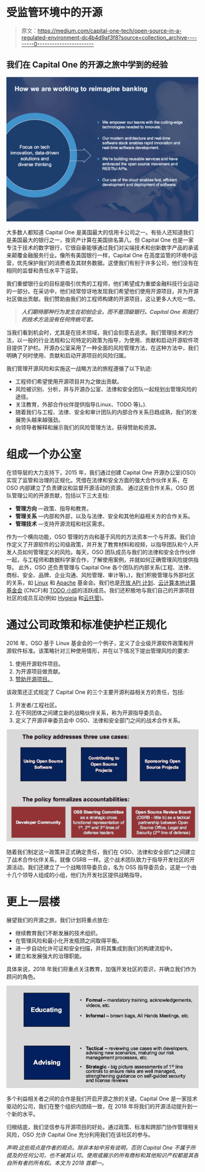# 受监管环境中的开源

> 原文：<https://medium.com/capital-one-tech/open-source-in-a-regulated-environment-dc4b4d9af3f8?source=collection_archive---------0----------------------->

## 我们在 Capital One 的开源之旅中学到的经验

![](img/e9a301cb5f089c492c1bf86a0b167040.png)

大多数人都知道 Capital One 是美国最大的信用卡公司之一。有些人还知道我们是美国最大的银行之一，按资产计算在美国排名第八。但 Capital One 也是一家专注于技术的数字银行，它很自豪能够通过我们对尖端技术和创新数字产品的承诺来颠覆金融服务行业。像所有美国银行一样，Capital One 在高度监管的环境中运营，优先保护我们的消费者及其财务数据。这使我们有别于许多公司，他们没有在相同的监督和责任水平下运营。

我们重塑银行业的目标是吸引优秀的工程师，他们希望成为重塑金融科技行业运动的一部分。在采访中，他们经常惊讶地发现我们希望他们使用开源项目，并为开源社区做出贡献。我们赞助由我们的工程师构建的开源项目，这让更多人大吃一惊。

> ***人们期待那种行为发生在初创企业，而不是顶级银行。Capital One 和我们的技术方法没有任何传统可言。***

当我们看到机会时，尤其是在技术领域，我们会刻意去追求。我们管理技术的方法，以一般的行业法规和公司特定的政策为指导，为使用、贡献和启动开源软件项目提供了护栏。开源办公室采用了一种全面的风险管理方法，在这种方法中，我们明确了何时使用、贡献和启动开源项目的风险归属。

我们管理开源风险和实施这一战略方法的旅程遵循了以下轨迹:

*   工程师们希望使用开源项目并为之做出贡献。
*   风险被识别、分析，并与开源办公室、法律和安全团队一起规划出管理风险的途径。
*   关注教育，外部合作伙伴提供指导(Linux、TODO 等)。).
*   随着我们与工程、法律、安全和审计团队的内部合作关系日趋成熟，我们的发展势头越来越强劲。
*   向领导者解释和展示我们的风险管理方法，获得赞助和资源。

# 组成一个办公室

在领导层的大力支持下，2015 年，我们通过创建 Capital One 开源办公室(OSO)实现了监管和治理的正规化。凭借在法律和安全方面的强大合作伙伴关系，在 OSO 内部建立了负责建议和监督开源活动的资源。
通过这些合作关系，OSO 团队管理公司的开源贡献，包括以下三大支柱:

*   **管理方向** —政策、指导和教育。
*   **管理关系** —内部和外部，以及与法律、安全和其他利益相关方的合作关系。
*   **管理技术** —支持开源流程和社区需求。

作为一个横向功能，OSO 管理的方向和基于风险的方法资本一个与开源。我们合作定义了开源软件的公司级政策，并开发了教育材料和视频，以指导团队和个人开发人员如何管理定义的风险。每天，OSO 团队成员与我们的法律和安全合作伙伴一起，与工程师和数据科学家合作，了解使用案例，并就如何正确管理风险提供指导。
此外，OSO 还负责管理与 Capital One 各个团队的内部关系(工程、法律、商标、安全、品牌、企业沟通、风险管理、审计等)。)，我们积极管理与外部社区的关系，如 [Linux](https://www.linuxfoundation.org/) 和 [Apache](https://www.apache.org/) 基金会。我们也是[开放 API 计划](https://www.openapis.org/)、[云计算本地计算基金会](https://www.cncf.io/) (CNCF)和 [TODO 小组](http://todogroup.org/)的活跃成员。我们还积极地与我们自己的开源项目社区的成员互动(例如 [Hygieia](https://developer.capitalone.com/opensource-projects/hygieia/) 和[云托管](https://developer.capitalone.com/opensource-projects/cloud-custodian/))。

# 通过公司政策和标准使护栏正规化

2016 年，OSO 基于 Linux 基金会的一个例子，定义了企业级开源软件政策和开源软件标准。该策略针对三种使用情形，并在以下情况下提出管理风险的要求:

1.  使用开源软件项目。
2.  为开源项目做贡献。
3.  [赞助开源项目。](https://developer.capitalone.com/open-source/)

该政策还正式规定了 Capital One 的三个主要开源利益相关方的责任，包括:

1.  开发者/工程社区。
2.  在不同团体之间建立新的战略伙伴关系，称为开源指导委员会。
3.  定义了开源评审委员会中 OSO、法律和安全部门之间的战术合作关系。

![](img/4a123aa3f8b4038bbee92f64ead70afb.png)

随着我们制定这一政策并正式确定责任，我们在 OSO、法律和安全部门之间建立了战术合作伙伴关系，就像 OSRB 一样。这个战术团队致力于指导开发社区的开源活动。我们还建立了一个战略领导委员会，名为 OSS 指导委员会，这是一个由十几个领导人组成的小组，他们为开发社区提供战略指导。

# 更上一层楼

展望我们的开源之旅，我们计划将重点放在:

*   继续教育我们不断发展的技术组织。
*   在管理风险和最小化开发瓶颈之间取得平衡。
*   进一步自动化许可证和安全扫描，并将其集成到我们的构建流程中。
*   建立和发展强大的治理职能。

具体来说，2018 年我们将重点关注教育，加强开发社区的意识，并确立我们作为顾问的角色。

![](img/858e81b6a4ffd09030917012464e7018.png)

多个利益相关者之间的合作是我们开启开源之旅的关键。Capital One 是一家技术驱动的公司，我们在整个组织内团结一致，在 2018 年将我们的开源活动提升到一个新的水平。

归根结底，我们坚信参与开源项目的好处。通过政策、标准和跨部门协作管理相关风险，OSO 允许 Capital One 充分利用我们在该社区的参与。

*声明:这些观点是作者的观点。除非本帖中另有说明，否则 Capital One 不属于所提及的任何公司，也不被其认可。使用或展示的所有商标和其他知识产权都是其各自所有者的所有权。本文为 2018 首都一。*